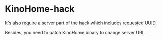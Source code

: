 # KinoHome-hack

It's also require a server part of the hack
which includes requested UUID.

Besides, you need to patch KinoHome binary to
change server URL.
